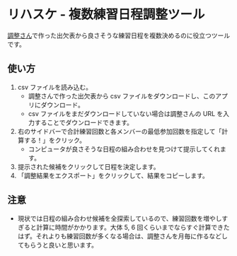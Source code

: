 # リハスケ - 複数練習日程調整ツール

[調整さん](https://chouseisan.com)で作った出欠表から良さそうな練習日程を複数決めるのに役立つツールです。

## 使い方

1. csv ファイルを読み込む。
   - 調整さんで作った出欠表から csv ファイルをダウンロードし、このアプリにダウンロード。
   - csv ファイルをまだダウンロードしていない場合は調整さんの URL を入力することでダウンロードできます。
2. 右のサイドバーで合計練習回数と各メンバーの最低参加回数を指定して「計算する！」をクリック。
   - コンピュータが良さそうな日程の組み合わせを見つけて提示してくれます。
3. 提示された候補をクリックして日程を決定します。
4. 「調整結果をエクスポート」をクリックして、結果をコピーします。

## 注意

- 現状では日程の組み合わせ候補を全探索しているので、練習回数を増やしすぎると計算に時間がかかります。大体 5, 6 回くらいまでならすぐ計算できたはず。それよりも練習回数が多くなる場合は、調整さんを月毎に作るなどしてもらうと良いと思います。
